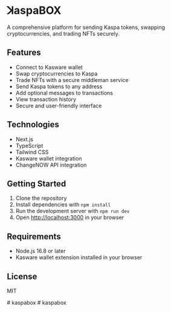 # ꓘaspaBOX

A comprehensive platform for sending Kaspa tokens, swapping cryptocurrencies, and trading NFTs securely.

## Features

- Connect to Kasware wallet
- Swap cryptocurrencies to Kaspa
- Trade NFTs with a secure middleman service
- Send Kaspa tokens to any address
- Add optional messages to transactions
- View transaction history
- Secure and user-friendly interface

## Technologies

- Next.js
- TypeScript
- Tailwind CSS
- Kasware wallet integration
- ChangeNOW API integration

## Getting Started

1. Clone the repository
2. Install dependencies with `npm install`
3. Run the development server with `npm run dev`
4. Open [http://localhost:3000](http://localhost:3000) in your browser

## Requirements

- Node.js 16.8 or later
- Kasware wallet extension installed in your browser

## License

MIT

#   k a s p a b o x  
 #   k a s p a b o x  
 